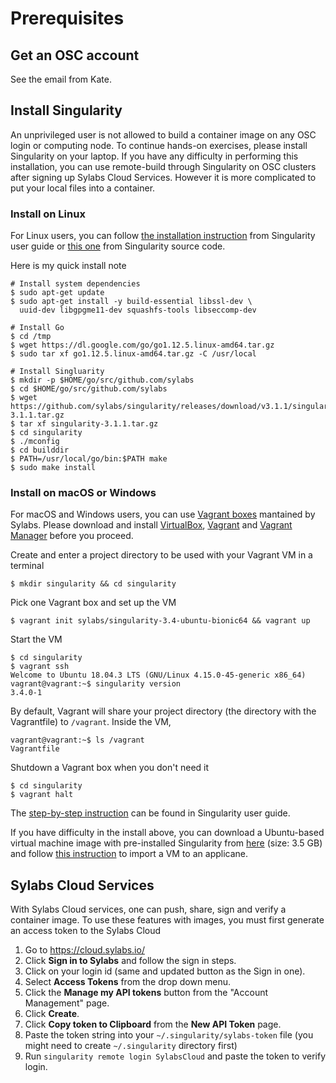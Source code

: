 # Prerequisites
## Get an OSC account
See the email from Kate.

## Install Singularity
An unprivileged user is not allowed to build a container image on any OSC login
or computing node. To continue hands-on exercises, please install Singularity
on your laptop. If you have any difficulty in performing this installation, you
can use remote-build through Singularity on OSC clusters after signing up
Sylabs Cloud Services. However it is more complicated to put your local files
into a container.
### Install on Linux
For Linux users, you can follow [the installation
instruction](https://www.sylabs.io/guides/3.1/user-guide/installation.html#install-on-linux)
from Singularity user guide or [this
one](https://github.com/sylabs/singularity/blob/master/INSTALL.md) from
Singularity source code.

Here is my quick install note
```shell
# Install system dependencies
$ sudo apt-get update 
$ sudo apt-get install -y build-essential libssl-dev \
  uuid-dev libgpgme11-dev squashfs-tools libseccomp-dev

# Install Go
$ cd /tmp
$ wget https://dl.google.com/go/go1.12.5.linux-amd64.tar.gz
$ sudo tar xf go1.12.5.linux-amd64.tar.gz -C /usr/local

# Install Singluarity
$ mkdir -p $HOME/go/src/github.com/sylabs
$ cd $HOME/go/src/github.com/sylabs
$ wget https://github.com/sylabs/singularity/releases/download/v3.1.1/singularity-3.1.1.tar.gz
$ tar xf singularity-3.1.1.tar.gz
$ cd singularity
$ ./mconfig
$ cd builddir
$ PATH=/usr/local/go/bin:$PATH make
$ sudo make install
```


### Install on macOS or Windows
For macOS and Windows users, you can use [Vagrant
boxes](https://app.vagrantup.com/sylabs) mantained by Sylabs. Please download
and install [VirtualBox](https://www.virtualbox.org/wiki/Downloads),
[Vagrant](https://www.vagrantup.com/downloads.html) and [Vagrant
Manager](http://vagrantmanager.com/downloads/) before you proceed. 

Create and enter a project directory to be used with your Vagrant VM in a terminal
```shell
$ mkdir singularity && cd singularity
```
Pick one Vagrant box and set up the VM
```shell
$ vagrant init sylabs/singularity-3.4-ubuntu-bionic64 && vagrant up
```
Start the VM
```shell
$ cd singularity
$ vagrant ssh
Welcome to Ubuntu 18.04.3 LTS (GNU/Linux 4.15.0-45-generic x86_64)
vagrant@vagrant:~$ singularity version
3.4.0-1
```
By default, Vagrant will share your project directory (the directory with the
Vagrantfile) to `/vagrant`. Inside the VM,
```shell
vagrant@vagrant:~$ ls /vagrant
Vagrantfile
```

Shutdown a Vagrant box when you don't need it
```shell
$ cd singularity
$ vagrant halt
```

The [step-by-step
instruction](https://www.sylabs.io/guides/3.1/user-guide/installation.html#install-on-windows-or-mac)
can be found in Singularity user guide.

If you have difficulty in the install above, you can download a Ubuntu-based
virtual machine image with pre-installed Singularity from
[here](https://osu.box.com/s/miw48fpllegnx41skwbmo0veokc2bhza) (size: 3.5 GB)
and follow [this
instruction](https://docs.oracle.com/cd/E26217_01/E26796/html/qs-import-vm.html)
to import a VM to an applicane.

## Sylabs Cloud Services
With Sylabs Cloud services, one can push, share, sign and verify a container image.
To use these features with images, you must first generate an access token to
the Sylabs Cloud

1. Go to https://cloud.sylabs.io/
2. Click __Sign in to Sylabs__ and follow the sign in steps.
3. Click on your login id (same and updated button as the Sign in one).
4. Select __Access Tokens__ from the drop down menu.
5. Click the __Manage my API tokens__ button from the "Account Management" page.
6. Click __Create__.
7. Click __Copy token to Clipboard__ from the __New API Token__ page.
8. Paste the token string into your `~/.singularity/sylabs-token` file (you might need to create `~/.singularity` directory first) 
9. Run `singularity remote login SylabsCloud` and paste the token to verify login.
